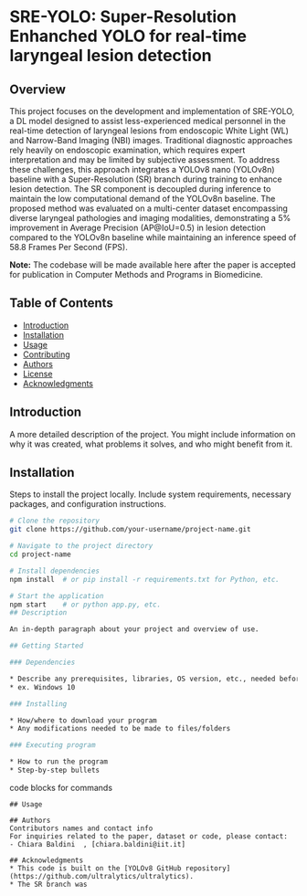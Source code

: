 # SRE-YOLO: Super-Resolution Enhanched YOLO for real-time laryngeal lesion detection
## Overview
This project focuses on the development and implementation of SRE-YOLO, a DL model designed to assist less-experienced medical personnel in the real-time detection of laryngeal lesions from endoscopic White Light (WL) and Narrow-Band Imaging (NBI) images. Traditional diagnostic approaches rely heavily on endoscopic examination, which requires expert interpretation and may be limited by subjective assessment. To address these challenges, this approach integrates a YOLOv8 nano (YOLOv8n) baseline with a Super-Resolution (SR) branch during training to enhance lesion detection. The SR component is decoupled during inference to maintain the low computational demand of the YOLOv8n baseline. The proposed method was evaluated on a multi-center dataset encompassing diverse laryngeal pathologies and imaging modalities, demonstrating a 5% improvement in Average Precision (AP@IoU=0.5) in lesion detection compared to the YOLOv8n baseline while maintaining an inference speed of 58.8 Frames Per Second (FPS). 

**Note:** The codebase will be made available here after the paper is accepted for publication in Computer Methods and Programs in Biomedicine.

## Table of Contents
- [Introduction](#introduction)
- [Installation](#installation)
- [Usage](#usage)
- [Contributing](#contributing)
- [Authors](#authors)
- [License](#license)
- [Acknowledgments](#acknowledgments)

## Introduction

A more detailed description of the project. You might include information on why it was created, what problems it solves, and who might benefit from it.

## Installation

Steps to install the project locally. Include system requirements, necessary packages, and configuration instructions.

```bash
# Clone the repository
git clone https://github.com/your-username/project-name.git

# Navigate to the project directory
cd project-name

# Install dependencies
npm install  # or pip install -r requirements.txt for Python, etc.

# Start the application
npm start    # or python app.py, etc.
## Description

An in-depth paragraph about your project and overview of use.

## Getting Started

### Dependencies

* Describe any prerequisites, libraries, OS version, etc., needed before installing program.
* ex. Windows 10

### Installing

* How/where to download your program
* Any modifications needed to be made to files/folders

### Executing program

* How to run the program
* Step-by-step bullets
```
code blocks for commands
```
## Usage

## Authors
Contributors names and contact info
For inquiries related to the paper, dataset or code, please contact:
- Chiara Baldini  , [chiara.baldini@iit.it]

## Acknowledgments
* This code is built on the [YOLOv8 GitHub repository](https://github.com/ultralytics/ultralytics).
* The SR branch was 
